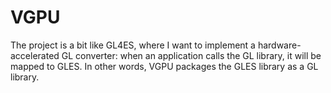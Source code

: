 # VGPU
The project is a bit like GL4ES, where I want to implement a hardware-accelerated GL converter: when an application calls the GL library, it will be mapped to GLES. In other words, VGPU packages the GLES library as a GL library.
